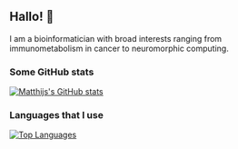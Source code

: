 ## Hallo! 👋
I am a bioinformatician with broad interests ranging from immunometabolism in cancer to neuromorphic computing.

<!--
**matthijshulsebos/matthijshulsebos** is a ✨ _special_ ✨ repository because its `README.md` (this file) appears on your GitHub profile.

Here are some ideas to get you started:

- 🔭 I’m currently working on ...
- 🌱 I’m currently learning ...
- 👯 I’m looking to collaborate on ...
- 🤔 I’m looking for help with ...
- 💬 Ask me about ...
- 📫 How to reach me: ...
- 😄 Pronouns: ...
- ⚡ Fun fact: ...
-->

### Some GitHub stats
[![Matthijs's GitHub stats](https://github-readme-stats.vercel.app/api?username=matthijshulsebos&show_icons=true&theme=tokyonight&include_all_commits=true&count_private=true&hide_rank=true)](https://github.com/anuraghazra/github-readme-stats)

### Languages that I use
[![Top Languages](https://github-readme-stats.vercel.app/api/top-langs/?username=matthijshulsebos&layout=compact&theme=tokyonight)](https://github.com/anuraghazra/github-readme-stats)
